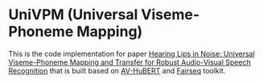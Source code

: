 # UniVPM (Universal Viseme-Phoneme Mapping)

This is the code implementation for paper [Hearing Lips in Noise: Universal Viseme-Phoneme Mapping and Transfer for Robust Audio-Visual Speech Recognition]() that is built based on [AV-HuBERT](https://github.com/facebookresearch/av_hubert) and [Fairseq](https://github.com/facebookresearch/fairseq) toolkit.
